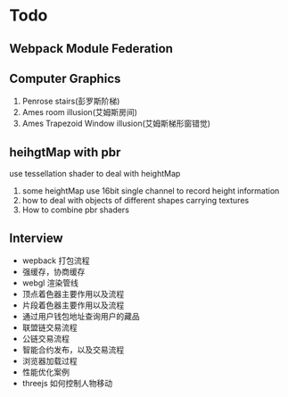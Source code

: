 # Todo

## Webpack Module Federation

## Computer Graphics

1. Penrose stairs(彭罗斯阶梯)
2. Ames room illusion(艾姆斯房间)
3. Ames Trapezoid Window illusion(艾姆斯梯形窗错觉)

## heihgtMap with pbr

use tessellation shader to deal with heightMap

1. some heightMap use 16bit single channel to record height information
2. how to deal with objects of different shapes carrying textures
3. How to combine pbr shaders

## Interview

+ wepback 打包流程
+ 强缓存，协商缓存
+ webgl 渲染管线
+ 顶点着色器主要作用以及流程
+ 片段着色器主要作用以及流程
+ 通过用户钱包地址查询用户的藏品
+ 联盟链交易流程
+ 公链交易流程
+ 智能合约发布，以及交易流程
+ 浏览器加载过程
+ 性能优化案例
+ threejs 如何控制人物移动
